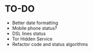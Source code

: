 # TO-DO

- Better date formatting
- Mobile phone status?
- DSL lines status
- Tor Hidden Service
- Refactor code and status algorithms